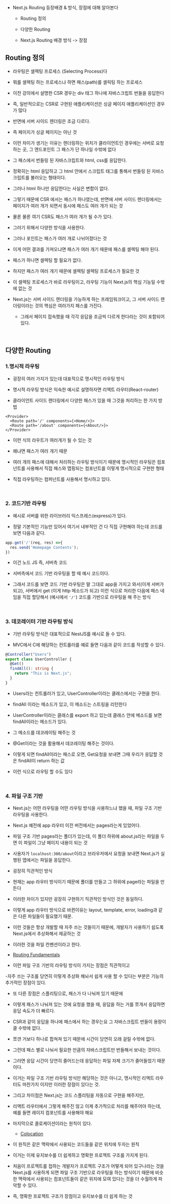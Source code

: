 - Next.js Routing 등장배경 & 방식, 장점에 대해 알아본다

  - Routing 정의

  - 다양한 Routing

  - Next.js Routing 배경 방식 -> 장점

## Routing 정의

- 라우팅은 셀렉팅 프로세스 (Selecting Process)다

- 뭐를 셀렉팅 하는 프로세스냐 하면 패스(path)를 셀릭팅 하는 프로세스

- 이전 강의에서 설명한 CSR 경우는 div 태그 하나에 자바스크립트 번들을 응답한다

- 즉, 일반적으로는 CSR로 구현된 애플리케이션은 싱글 페이지 애플리케이션인 경우가 많다

- 반면에 서버 사이드 렌더링은 조금 다르다.

- 즉 페이지가 싱글 페이지는 아닌 것

- 이런 차이가 생기는 이유는 렌더링하는 위치가 클라이언트인 경우에는 서버로 요청하는 곳, 그 엔드포인트 그 패스가 단 하나일 수밖에 없다

- 그 패스에서 번들링 된 자바스크립트와 html, css를 응답한다.

- 정확히는 html 응답하고 그 html 안에서 스크립트 태그를 통해서 번들링 된 자바스크립트를 불러오는 형태이다.

- 그러나 html 하나만 응답한다는 사실은 변함이 없다.

- 그렇기 때문에 CSR 에서는 패스가 하나였는데, 반면에 서버 사이드 렌더링에서는 페이지가 여러 개가 되면서 동시에 패스도 여러 개가 되는 것

- 물론 물론 여기 CSR도 패스가 여러 개가 될 수가 있다.

- 그러기 위해서 다양한 방식을 사용한다.

- 그러나 포인트는 패스가 여러 개로 나뉘어졌다는 것

- 이게 어떤 결과를 가져오냐면 패스가 여러 개기 때문에 패스를 셀렉팅 해야 된다.

- 패스가 하나면 셀렉팅 할 필요가 없다.

- 하지만 패스가 여러 개기 때문에 셀렉팅 셀렉팅 프로세스가 필요한 것

- 이 셀렉팅 프로세스가 바로 라우팅이고, 라우팅 기능이 Next.js의 핵심 기능일 수밖에 없는 것

- Next.js는 서버 사이드 렌더링을 가능하게 하는 프레임워크이고, 그 서버 사이드 렌더링이라는 것의 핵심은 여러가지 패스를 가진다.

  - 그래서 페이지 접속했을 때 각각 응답을 조금씩 다르게 한다라는 것이 포함되어 있다.

<br/>

## 다양한 Routing

### 1.명시적 라우팅

- 굉장히 여러 가지가 있는데 대표적으로 명시적인 라우팅 방식

- 명시적 라우팅 방식은 익숙한 예시로 설명하자면 리액트 라우터(React-router)

- 클라이언트 사이드 렌더링에서 다양한 패스가 있을 때 그것을 처리하는 한 가지 방법

```tsx
<Provider>
  <Route path='/' components={<Home/>}>
  <Route path='/about' components={<About/>}>
</Provider>
```

- 이런 식의 라우트가 여러개가 될 수 있는 것

- 왜냐면 패스가 여러 개기 때문

- 여러 개의 패스에 대해서 처리하는 라우팅 방식이기 때문에 명시적인 라우팅은 컴포넌트를 사용해서 직접 패스와 맵핑되는 컴포넌트를 이렇게 명시적으로 구현한 형태

- 직접 라우팅하는 컴퍼넌트를 사용해서 명시하고 있다.

<br/>

### 2. 코드기반 라우팅

- 예시로 서버를 위한 라이브러리 익스프레스(express)가 있다.

- 정말 기본적인 기능만 있어서 여기서 내부적인 건 다 직접 구현해야 하는데 코드를 보면 다음과 같다.

```ts
app.get('/'(req, res) =>{
  res.send('Homepage Contents');
})

```

- 이건 노드 JS 즉, 서버측 코드

- 서버측에서 코드 기반 라우팅을 할 때 예시 코드이다.

- 그래서 코드를 보면 코드 기반 라우팅은 말 그대로 app을 가지고 와서(이게 서버가 되고), 서버에서 get (이게 http 메소드가 되고) 이런 식으로 처리한 다음에 패스 네임을 직접 할당해서 (예시에서 `'/'`) 코드를 기반으로 라우팅을 해 주는 방식

<br/>

### 3. 데코레이터 기반 라우팅 방식

- 기반 라우팅 방식은 대표적으로 NestJS를 예시로 들 수 있다.

- MVC에서 C에 해당하는 컨트롤러를 예로 들면 다음과 같이 코드를 작성할 수 있다.

```ts
@Controller("Users")
export class UserController {
  @Get()
  findAll(): string {
    return "This is Next.js";
  }
}
```

- Users라는 컨트롤러가 있고, UserController이라는 클래스에서는 구현을 한다.

- findAll 이라는 메소드가 있고, 이 메소드는 스트링을 리턴한다

- UserController이라는 클래스를 export 하고 있는데 클래스 안에 메소드를 보면 findAll이라는 메소드가 있다.

- 그 메소드를 데코레이팅 해주는 것

- @Get이라는 것을 활용해서 데코레이팅 해주는 것이다.

- 이렇게 되면 findAll이라는 패스로 오면, Get요청을 보내면 그때 우리가 응답할 것은 findAll이 return 하는 값

- 이런 식으로 라우팅 할 수도 있다

<br/>

### 4. 파일 구조 기반

- Next.js는 어떤 라우팅을 어떤 라우팅 방식을 사용하느냐 했을 때, 파일 구조 기반 라우팅을 사용한다.

- Next.js 예전에 app 라우터 이전 버전에서는 pages라는게 있었어다.

- 파일 구조 기반 pages라는 폴더가 있는데, 이 폴더 하위에 about.js라는 파일을 두면 이 파일이 그냥 페이지 내용이 되는 것

- 사용자가 `localhost:300/about`이라고 브라우저에서 요청을 보내면 Next.js가 실행된 앱에서는 파일을 응답한다.

- 굉장히 직관적인 방식

- 현재는 app 라우터 방식이기 때문에 폴더를 만들고 그 하위에 page라는 파일을 만든다

- 이러한 차이가 있지만 굉장히 구현하기 직관적인 방식인 것은 동일하다.

- 이렇게 app 라우터 방식으로 바뀐이유는 layout, template, error, loading과 같은 다른 파일들이 필요했기 때문.

- 이런 것들은 항상 개발할 때 자주 쓰는 것들이기 때문에, 개발자가 사용하기 쉽도록 Next.js에서 추상화해서 제공하는 것

- 이러한 것을 파일 컨벤션이라고 한다.

- [Routing Fundamentals](https://nextjs.org/docs/app/building-your-application/routing)

- 이런 파일 구조 기반의 라우팅 방식이 가지는 장점은 직관적이고

-자주 쓰는 구조를 당연히 이렇게 추상화 해놔서 쉽게 사용 할 수 있다는 부분은 기능의 추가적인 장점이 있다.

- 또 다른 장점은 스플리팅으로, 패스가 다 나눠져 있기 때문에

- 이렇게 패스가 나눠져 있는 것에 요청을 했을 때, 응답을 하는 거를 쪼개서 응답하면 응답 속도가 더 빠르다.

- CSR과 같이 응답을 하나에 패스에서 하는 경우는요 그 자바스크립트 번들이 용량이 클 수밖에 없다.

- 쪼갠 거보다 하나로 합쳐져 있기 때문에 시간이 당연히 오래 걸릴 수밖에 없다.

- 그런데 패스 별로 나눠서 필요한 만큼의 자바스크립트만 번들해서 보내는 것이다.

- 그러면 응답 시간이 당연히 줄어드는데 응답하는 파일 자체 크기가 줄어들었기 때문이다.

- 이거는 파일 구조 기반 라우팅 방식만 해당하는 것은 아니고, 명시적인 리액트 라우터도 마찬가지 이지만 이러한 장점이 있다는 것.

- 그리고 차이점은 Next.js는 코드 스플리팅을 자동으로 구현을 해주지만,

- 리액트 라우터에서 그렇게 해주진 않고 이제 추가적으로 처리를 해주어야 하는데, 예를 들면 레이지 컴포넌트를 사용해야 해요

- 마지막으로 콜로케이션이라는 원칙이 있다.

  - [Colocation](https://nextjs.org/docs/app/building-your-application/routing#colocation)

- 이 원칙은 같은 맥락에서 사용되는 코드들을 같은 위치에 두자는 원칙

- 이거는 이제 유지보수를 더 쉽게하고 명확한 프로젝트 구조를 가지게 된다.

- 처음이 프로젝트를 접하는 개발자가 프로젝트 구조가 어떻게 되어 있구나라는 것을 Next.js를 사용하게 되면 파일 구조 기반으로 라우팅을 하는 방식이기 때문에 비슷한 맥락에서 사용되는 컴포넌트들이 같은 위치에 모여 있다는 것을 더 수월하게 파악할 수 있다.

- 즉, 명확한 프로젝트 구조가 장점이고 유지보수를 더 쉽게 하는 것

